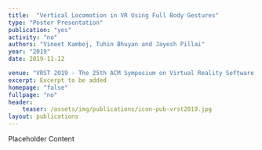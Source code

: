 ```yaml
---
title:  "Vertical Locomotion in VR Using Full Body Gestures"
type: "Poster Presentation"
publication: "yes"
activity: "no"
authors: "Vineet Kamboj, Tuhin Bhuyan and Jayesh Pillai"
year: "2019"
date: 2019-11-12

venue: "VRST 2019 - The 25th ACM Symposium on Virtual Reality Software and Technology, Sydney, Australia"
excerpt: Excerpt to be added
homepage: "false"
fullpage: "no"
header:
    teaser: /assets/img/publications/icon-pub-vrst2019.jpg
layout: publications    
---
```


Placeholder Content